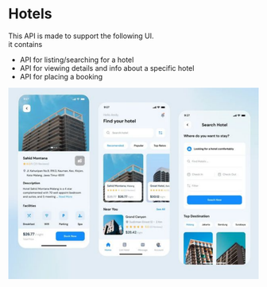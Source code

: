# Hotels

This API is made to support the following UI.<br />
it contains
- API for listing/searching for a hotel
- API for viewing details and info about a specific hotel
- API for placing a booking


![alt text](https://github.com/RamiAlkhateeb/Hotels/blob/main/Capture.PNG?raw=true)
